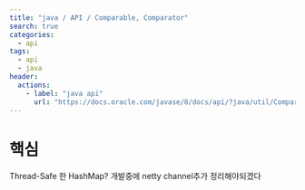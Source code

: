 ```yaml
---
title: "java / API / Comparable, Comparator"
search: true
categories: 
  - api
tags: 
  - api
  - java
header:  
  actions:
    - label: "java api"
      url: "https://docs.oracle.com/javase/8/docs/api/?java/util/Comparator.html"
---
```


# 핵심
Thread-Safe 한 HashMap? 개발중에 netty channel추가 정리해야되겠다
<!--stackedit_data:
eyJoaXN0b3J5IjpbMTIwMDc1OTg2N119
-->